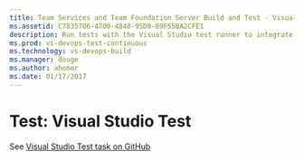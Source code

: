 ```yaml
---
title: Team Services and Team Foundation Server Build and Test - Visual Studio Test step
ms.assetid: C7835706-4700-4848-95D8-69F55BA2CFE1
description: Run tests with the Visual Studio test runner to integrate cloud-based load tests into your build and release pipelines 
ms.prod: vs-devops-test-continuous
ms.technology: vs-devops-build
ms.manager: douge
ms.author: ahomer
ms.date: 01/17/2017
---
```


# Test: Visual Studio Test

See [Visual Studio Test task on GitHub](https://github.com/Microsoft/vsts-tasks/blob/master/Tasks/VsTest/README.md)
